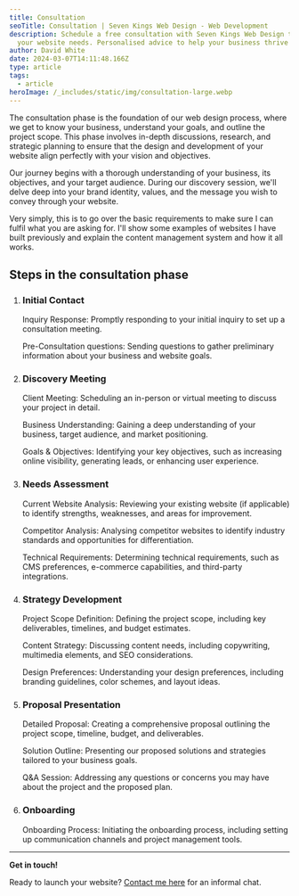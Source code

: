 ```yaml
---
title: Consultation
seoTitle: Consultation | Seven Kings Web Design - Web Development
description: Schedule a free consultation with Seven Kings Web Design to discuss
  your website needs. Personalised advice to help your business thrive online.
author: David White
date: 2024-03-07T14:11:48.166Z
type: article
tags:
  - article
heroImage: /_includes/static/img/consultation-large.webp
---
```

The consultation phase is the foundation of our web design process, where we get to know your business, understand your goals, and outline the project scope. This phase involves in-depth discussions, research, and strategic planning to ensure that the design and development of your website align perfectly with your vision and objectives.

Our journey begins with a thorough understanding of your business, its objectives, and your target audience. During our discovery session, we'll delve deep into your brand identity, values, and the message you wish to convey through your website.

Very simply, this is to go over the basic requirements to make sure I can fulfil what you are asking for.  I'll show some examples of websites I have built previously and explain the content management system and how it all works.

## **Steps in the consultation phase**

1. ### Initial Contact

   Inquiry Response: Promptly responding to your initial inquiry to set up a consultation meeting.

   Pre-Consultation questions: Sending questions to gather preliminary information about your business and website goals.
2. ### Discovery Meeting

   Client Meeting: Scheduling an in-person or virtual meeting to discuss your project in detail.

   Business Understanding: Gaining a deep understanding of your business, target audience, and market positioning.

   Goals & Objectives: Identifying your key objectives, such as increasing online visibility, generating leads, or enhancing user experience.
3. ### Needs Assessment

   Current Website Analysis: Reviewing your existing website (if applicable) to identify strengths, weaknesses, and areas for improvement.

   Competitor Analysis: Analysing competitor websites to identify industry standards and opportunities for differentiation.

   Technical Requirements: Determining technical requirements, such as CMS preferences, e-commerce capabilities, and third-party integrations.
4. ### Strategy Development

   Project Scope Definition: Defining the project scope, including key deliverables, timelines, and budget estimates.

   Content Strategy: Discussing content needs, including copywriting, multimedia elements, and SEO considerations.

   Design Preferences: Understanding your design preferences, including branding guidelines, color schemes, and layout ideas.
5. ### Proposal Presentation

   Detailed Proposal: Creating a comprehensive proposal outlining the project scope, timeline, budget, and deliverables.

   Solution Outline: Presenting our proposed solutions and strategies tailored to your business goals.

   Q&A Session: Addressing any questions or concerns you may have about the project and the proposed plan.
6. ### Onboarding

   Onboarding Process: Initiating the onboarding process, including setting up communication channels and project management tools.

- - -

**Get in touch!**

Ready to launch your website? [Contact me here](/about/) for an informal chat.
